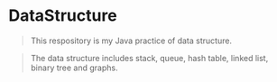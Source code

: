 # DataStructure
>This respository is my Java practice of data structure.

>The data structure includes stack, queue, hash table, linked list, binary tree and graphs.
